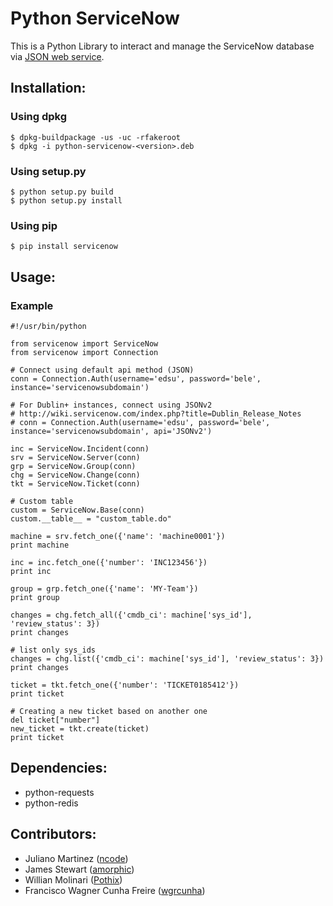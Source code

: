 Python ServiceNow
=================

This is a Python Library to interact and manage the ServiceNow database via
[JSON web service](http://wiki.servicenow.com/index.php?title=JSONv2_Web_Service).

Installation:
------

### Using dpkg

    $ dpkg-buildpackage -us -uc -rfakeroot
    $ dpkg -i python-servicenow-<version>.deb

### Using setup.py

    $ python setup.py build
    $ python setup.py install

### Using pip

    $ pip install servicenow 

Usage:
------

### Example

    #!/usr/bin/python

    from servicenow import ServiceNow
    from servicenow import Connection

    # Connect using default api method (JSON)
    conn = Connection.Auth(username='edsu', password='bele', instance='servicenowsubdomain')

    # For Dublin+ instances, connect using JSONv2
    # http://wiki.servicenow.com/index.php?title=Dublin_Release_Notes
    # conn = Connection.Auth(username='edsu', password='bele', instance='servicenowsubdomain', api='JSONv2')

    inc = ServiceNow.Incident(conn)
    srv = ServiceNow.Server(conn)
    grp = ServiceNow.Group(conn)
    chg = ServiceNow.Change(conn)
    tkt = ServiceNow.Ticket(conn)

    # Custom table
    custom = ServiceNow.Base(conn)
    custom.__table__ = "custom_table.do"

    machine = srv.fetch_one({'name': 'machine0001'})
    print machine

    inc = inc.fetch_one({'number': 'INC123456'})
    print inc

    group = grp.fetch_one({'name': 'MY-Team'})
    print group

    changes = chg.fetch_all({'cmdb_ci': machine['sys_id'], 'review_status': 3})
    print changes

    # list only sys_ids
    changes = chg.list({'cmdb_ci': machine['sys_id'], 'review_status': 3})
    print changes

    ticket = tkt.fetch_one({'number': 'TICKET0185412'})
    print ticket

    # Creating a new ticket based on another one
    del ticket["number"]
    new_ticket = tkt.create(ticket)
    print ticket

Dependencies:
------

- python-requests
- python-redis

Contributors:
------

- Juliano Martinez ([ncode](https://github.com/ncode))
- James Stewart ([amorphic](https://github.com/amorphic))
- Willian Molinari ([Pothix](https://github.com/PotHix))
- Francisco Wagner Cunha Freire ([wgrcunha](https://github.com/wgrcunha))

